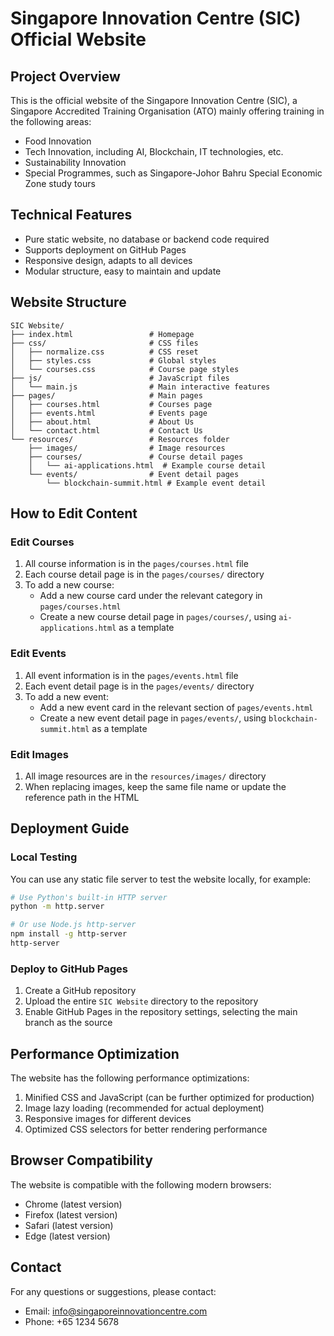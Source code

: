 # Singapore Innovation Centre (SIC) Official Website

## Project Overview

This is the official website of the Singapore Innovation Centre (SIC), a Singapore Accredited Training Organisation (ATO) mainly offering training in the following areas:

- Food Innovation
- Tech Innovation, including AI, Blockchain, IT technologies, etc.
- Sustainability Innovation
- Special Programmes, such as Singapore-Johor Bahru Special Economic Zone study tours

## Technical Features

- Pure static website, no database or backend code required
- Supports deployment on GitHub Pages
- Responsive design, adapts to all devices
- Modular structure, easy to maintain and update

## Website Structure

```
SIC Website/
├── index.html                 # Homepage
├── css/                       # CSS files
│   ├── normalize.css          # CSS reset
│   ├── styles.css             # Global styles
│   └── courses.css            # Course page styles
├── js/                        # JavaScript files
│   └── main.js                # Main interactive features
├── pages/                     # Main pages
│   ├── courses.html           # Courses page
│   ├── events.html            # Events page
│   ├── about.html             # About Us
│   └── contact.html           # Contact Us
└── resources/                 # Resources folder
    ├── images/                # Image resources
    ├── courses/               # Course detail pages
    │   └── ai-applications.html  # Example course detail
    └── events/                # Event detail pages
        └── blockchain-summit.html # Example event detail
```

## How to Edit Content

### Edit Courses

1. All course information is in the `pages/courses.html` file
2. Each course detail page is in the `pages/courses/` directory
3. To add a new course:
   - Add a new course card under the relevant category in `pages/courses.html`
   - Create a new course detail page in `pages/courses/`, using `ai-applications.html` as a template

### Edit Events

1. All event information is in the `pages/events.html` file
2. Each event detail page is in the `pages/events/` directory
3. To add a new event:
   - Add a new event card in the relevant section of `pages/events.html`
   - Create a new event detail page in `pages/events/`, using `blockchain-summit.html` as a template

### Edit Images

1. All image resources are in the `resources/images/` directory
2. When replacing images, keep the same file name or update the reference path in the HTML

## Deployment Guide

### Local Testing

You can use any static file server to test the website locally, for example:

```bash
# Use Python's built-in HTTP server
python -m http.server

# Or use Node.js http-server
npm install -g http-server
http-server
```

### Deploy to GitHub Pages

1. Create a GitHub repository
2. Upload the entire `SIC Website` directory to the repository
3. Enable GitHub Pages in the repository settings, selecting the main branch as the source

## Performance Optimization

The website has the following performance optimizations:

1. Minified CSS and JavaScript (can be further optimized for production)
2. Image lazy loading (recommended for actual deployment)
3. Responsive images for different devices
4. Optimized CSS selectors for better rendering performance

## Browser Compatibility

The website is compatible with the following modern browsers:

- Chrome (latest version)
- Firefox (latest version)
- Safari (latest version)
- Edge (latest version)

## Contact

For any questions or suggestions, please contact:

- Email: info@singaporeinnovationcentre.com
- Phone: +65 1234 5678